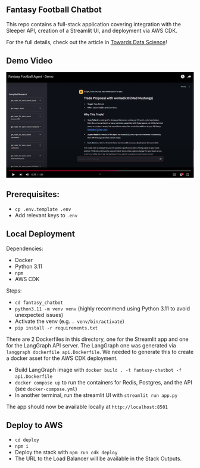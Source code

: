 ## Fantasy Football Chatbot

This repo contains a full-stack application covering integration with the Sleeper API, creation of a Streamlit UI, and deployment via AWS CDK.

For the full details, check out the article in [Towards Data Science](https://towardsdatascience.com/building-a-fantasy-football-research-agent-with-langgraph-ad8deb0126f1)!

## Demo Video

[![Demo Video - Click to watch on YouTube](static/demo-video.png)](https://www.youtube.com/watch?v=kjdgbJ14EQE "Demo Video - Click to watch on YouTube")



## Prerequisites:

- `cp .env.template .env`
- Add relevant keys to `.env`

## Local Deployment

Dependencies:

- Docker
- Python 3.11
- `npm`
- AWS CDK

Steps:

- `cd fantasy_chatbot`
- `python3.11 -m venv venv` (highly recommend using Python 3.11 to avoid unexpected issues)
- Activate the venv (e.g. `. venv/bin/activate`)
- `pip install -r requirements.txt`

There are 2 Dockerfiles in this directory, one for the Streamlit app and one for the LangGraph API server. The LangGraph one was generated via `langgraph dockerfile api.Dockerfile`. We needed to generate this to create a docker asset for the AWS CDK deployment.

- Build LangGraph image with `docker build . -t fantasy-chatbot -f api.Dockerfile`
- `docker compose up` to run the containers for Redis, Postgres, and the API (see `docker-compose.yml`)
- In another terminal, run the streamlit UI with `streamlit run app.py`

The app should now be available locally at `http://localhost:8501`

## Deploy to AWS

- `cd deploy`
- `npm i`
- Deploy the stack with `npm run cdk deploy`
- The URL to the Load Balancer will be available in the Stack Outputs.

